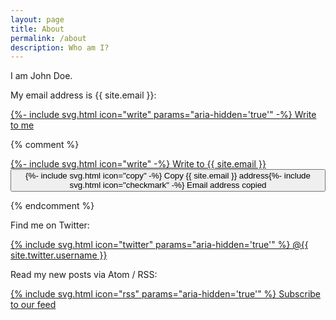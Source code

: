```yaml
---
layout: page
title: About
permalink: /about
description: Who am I?
---
```


I am John Doe. 

My email address is {{ site.email }}:

<p class="padded small">
  <a href="mailto:{{ site.email }}?subject=Contact via Blog" class="button dont-shrink">
    {%- include svg.html icon="write" params="aria-hidden='true'" -%}&nbsp;Write to me
  </a>
</p>

{% comment %}
<p class="flex-wrapper padded small">
  <a href="mailto:{{ site.email }}?subject=Contact via Blog" class="button dont-shrink">{%- include svg.html icon="write" -%} Write to {{ site.email }}</a>&nbsp;
  <button id="copy-button" class="dont-shrink" onclick="copyToClipboard('{{ site.email }}');"><span id="text-to-copy">{%- include svg.html icon="copy" -%} Copy {{ site.email }} address</span><span id="text-copied" class="hidden">{%- include svg.html icon="checkmark" -%} Email address copied</span></button>
</p>

<script>
  function copyToClipboard(text){
    navigator.clipboard.writeText(text);
    document.getElementById('copy-button').disabled = true;
    document.getElementById('text-to-copy').classList.add("hidden");
    document.getElementById('text-copied').classList.remove("hidden");
  }
</script>
{% endcomment %}

Find me on Twitter:

<p class="padded small">
  <a href="https://twitter.com/{{ site.twitter.username }}" target="_blank" rel="noopener" class="button">
    {% include svg.html icon="twitter" params="aria-hidden='true'" %}&nbsp;@{{ site.twitter.username }}
  </a>
</p>

Read my new posts via Atom / RSS:

<p class="padded small">
  <a href="/feed.xml" class="button">
    {% include svg.html icon="rss" params="aria-hidden='true'" %}&nbsp;Subscribe to our feed
  </a>
</p>
